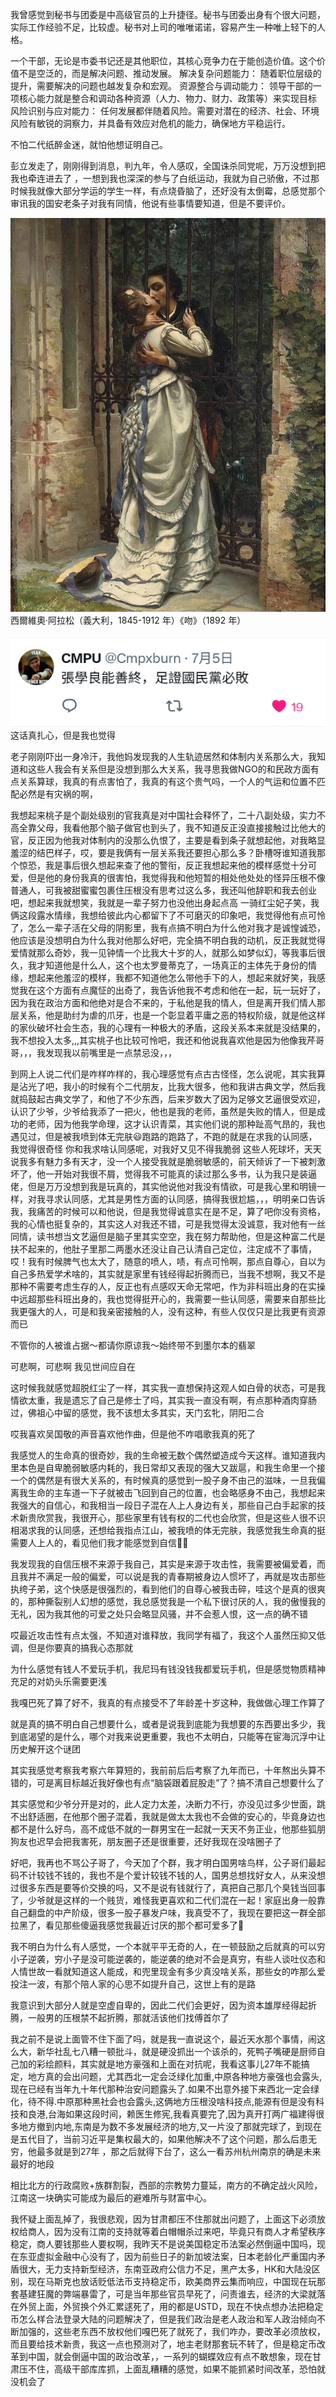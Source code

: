 我曾感觉到秘书与团委是中高级官员的上升捷径。秘书与团委出身有个很大问题，实际工作经验不足，比较虚。秘书对上司的唯唯诺诺，容易产生一种唯上轻下的人格。

一个干部，无论是市委书记还是其他职位，其核心竞争力在于能创造价值。这个价值不是空泛的，而是解决问题、推动发展。
解决复杂问题能力： 随着职位层级的提升，需要解决的问题也越发复杂和宏观。
资源整合与调动能力： 领导干部的一项核心能力就是整合和调动各种资源（人力、物力、财力、政策等）来实现目标
风险识别与应对能力： 任何发展都伴随着风险。需要对潜在的经济、社会、环境风险有敏锐的洞察力，并具备有效应对危机的能力，确保地方平稳运行。

不怕二代纸醉金迷，就怕他想证明自己。

彭立发走了，刚刚得到消息，判九年，令人感叹，全国诛杀同党呢，万万没想到把我也牵连进去了 ，一想到我也深深的参与了白纸运动，我就为自己骄傲，不过那时候我就像大部分学运的学生一样，有点烧昏脑了，还好没有太倒霉，总感觉那个审讯我的国安老条子对我有同情，他说有些事情要知道，但是不要评价。

![alt text](image-17.png)
西爾維奧·阿拉松（義大利，1845-1912 年）《吻》（1892 年）

![alt text](image-18.png)
这话真扎心，但是我也觉得

老子刚刚吓出一身冷汗，我他妈发现我的人生轨迹居然和体制内关系那么大，我知道和这些人我会有关系但是没想到那么大关系，我寻思我做NGO的和民政方面有点关系算球，我真的有点害怕了，我真的有这个贵气吗，一个人的气运和位置不匹配必然是有灾祸的啊，

我想起来桃子是个副处级别的官我真是对中国社会释怀了，二十八副处级，实力不高全靠父母，我看他那个脑子做官也到头了，我不知道反正没直接接触过比他大的官，反正因为他我对体制内的没那么仇恨了，主要是看到条子就想起他，对我略显羞涩的结巴样子，哎，要是我俩有一层关系我还要担心那么多？卧槽呀谁知道我那个惊恐，我是事后很久想起来查了他的警衔，反正我想起来他的模样感觉十分可爱，但是他的身份我真的很害怕，我觉得我和他短暂的相处他处处的怪异压根不像普通人，可我被甜蜜蜜包裹住压根没有思考过这么多，我还叫他辞职和我去创业吧，想起来我就想笑，我就是一辈子努力也没他出身起点高
一骑红尘妃子笑，我俩这段露水情缘，我想给彼此内心都留下了不可磨灭的印象吧，我觉得他有点可怜了，怎么一辈子活在父母的阴影里，我有点搞不明白为什么他对我才是诚惶诚恐，他应该是没想明白为什么我对他那么好吧，完全搞不明白我的动机，反正我就觉得爱情就那么奇妙，我一见钟情一个比我大十岁的人，就那么如梦似幻，等我事后很久，我才知道他是什么人，这个也太罗曼蒂克了，一场真正的主体先于身份的情缘，想起来他羞涩的模样，我都不知道他怎么带他手下的人，想起来就好笑，我感觉我在这个方面有点魔怔的出奇了，我告诉他我不考虑和他在一起，玩一玩好了，因为我在政治方面和他绝对是合不来的，于私他是我的情人，但是离开我们情人那层关系，他是助纣为虐的爪牙，也是一个彰显着平庸之恶的特权阶级，就是他这样的家伙破坏社会生态，我的心理有一种极大的矛盾，这段关系本来就是没结果的，我不想投入太多,,,其实桃子也比较可怜吧，我还和他说我喜欢他是因为他像我芹哥哥，，，我发现我以前嘴里是一点禁忌没，，，

到网上人说二代们是咋样咋样的，我心理感觉有点古古怪怪，怎么说呢，其实我算是沾光了吧，我小的时候有个二代朋友，比我大很多，他和我讲古典文学，然后我就捣鼓起古典文学了，和他了不少东西，后来岁数大了因为足够文艺逼很受欢迎，认识了少爷，少爷给我添了一把火，他也是我的老师，虽然是失败的情人，但是成功的老师，因为他我学命理，这才认识青菜，其实他们说的那种趾高气昂的，我也遇见过，但是被我喷到体无完肤😃跑路的跑路了，不跑的就是在求我的认同感，我觉得很奇怪 你和我求啥认同感呢，对我好又见不得我脆弱 这些人死球坏，天天说我多有魅力多有天才，没一个人接受我就是脆弱敏感的，前天倾诉了一下被刺激坏了，他一开始对我很不屑，觉得我不可能真的读过那么多书，认为我只是装逼佬，但是万万没想到我是玩真的，其实他说他对我没有情欲，可是我心里和明镜一样，对我寻求认同感，尤其是男性方面的认同感，搞得我很尬尴，，，明明亲口告诉我，我痛苦的时候可以和他说，但是我觉得诚意实在是不足，算了吧你没有资格，我的心情也挺复杂的，其实这人对我还不错，可是我觉得太没诚意，我对他有一丝同情，读书想当文艺逼但是脑子里其实空空，我在努力帮助他，但是这种富二代是扶不起来的，他肚子里那二两墨水还没让自己认清自己定位，注定成不了事情，哎！我有时候脾气也太大了，随意的喷人，啧，有点可怜啊，那点自尊心，自以为自己多热爱学术啥的，其实就是家里有钱经得起折腾而已，当我不想啊，我又不是那种不需要考虑生存的人，反正也有点感叹天命无常吧，作为非科班出身的在实操中远超那些科班出身的，我也觉得挺开心的，我需要一些认同感，需要来自那些比我更强大的人，可是和我亲密接触的人，没有这种，有些人仅仅只是比我更有资源而已

不管你的人被谁占据～都请你原谅我～始终带不到墨尔本的翡翠

可悲啊，可悲啊
我见世间应自在

这时候我就感觉超脱红尘了一样，其实我一直想保持这观人如白骨的状态，可是我情欲太重，我是遗忘了自己是修士了吗，其实我一直没有啊，有点那种酒肉穿肠过，佛祖心中留的感觉，我不该想太多其实，天门玄牝，阴阳二合

哎我喜欢吴国敬的声音喜欢他作曲，但是他不咋唱歌我真的死了

我感觉人的生命真的很奇妙，我的生命被无数个偶然塑造成今天这样。谁知道我内里本色是自卑脆弱敏感内耗的，我日常却又表现的强大又跋扈，和我生命里一个接一个的偶然是有很大关系的，有时候真的感觉到一股子身不由己的滋味，一旦我偏离我生命的主车道一下子就被击飞回到自己的位置，也会略感身不由己，我想起来我强大的自信心，和我相当一段日子混在人上人身边有关，那些自己白手起家的技术新贵欣赏我，我很开心，那些家里有钱有权的二代也会欣赏，但是这些人很不识相渴求我的认同感，还想给我指点江山，被我喷的体无完肤，我感觉我生命真的挺需要人上人的，看见他们我才能感觉到自信😮‍💨

我发现我的自信压根不来源于我自己，其实是来源于攻击性，我需要被偏爱着，而且我并不满足一般的偏爱，可以说是我的青春期被身边人惯坏了，再就是攻击那些执绔子弟，这个快感是很强烈的，看到他们的自尊心被我击碎，哇这个是真的很爽的，那种撕裂别人幻想的感觉，我总感觉我是一个私下很讨厌的人，我的傲慢我的无礼，因为我其他的可爱之处只会略显风骚，并不会惹人恨，这一点的确不错

哎最近攻击性有点太强，不知道对谁释放，我同学有福了，我这个人虽然压抑又低调，但是你要真的搞我心态那就

为什么感觉有钱人不爱玩手机，我尼玛有钱没钱我都爱玩手机，但是感觉物质精神充足的对奶头乐需要更浅

我嘎巴死了算了好不，我真的有点接受不了年龄差十岁这种，我做做心理工作算了

就是真的搞不明白自己想要什么，或者是说我到底能为我想要的东西要出多少，我到底渴望的是什么，哪个对我来说更重要，我也不太明白，只能等在宦海沉浮中让历史解开这个谜团

其实我感觉考察我考察六年算短的，我前前后后考察了九年而已，十年熬出头算不错的，可是离目标越近我好像也有点“脑袋跟着屁股走”了？搞不清自己想要什么了

其实感觉和少爷分开是对的，此人定力太差，决断力不行，亦没见过多少世面，跳不出舒适圈，在他那个圈子混着，我就是做太太我也不会做的安心的，毕竟身边也都不是什么好鸟，高不成低不就的一群男宝在一起就一天天不务正业，他那些狐朋狗友也迟早会把我害死，朋友圈子还是很重要，还好我现在没啥圈子了

好吧，我再也不骂公子哥了，今天加了个群，我才明白国男啥鸟样，公子哥们最起码不计较钱不钱的，我也不是个爱计较钱不钱的人，国男总想找好女人，从来没想过很多东西是要等价交换的吗，又不是说有钱就行了，真把自己那几个臭钱当回事了，少爷就是这样的一个贱货，难怪我更喜欢和二代们混在一起！家庭出身一般靠自己翻盘的中产阶级，很多一股子暴发户味，我真受不了，我现在要把这一群全部拉黑了，看见那些傻逼我感觉我最近讨厌的那个都可爱多了😬

我不明白为什么有人感觉，一个本就平平无奇的人，在一顿鼓励之后就真的可以穷小子逆袭，穷小子是没可能逆袭的，能逆袭的绝对不会是真穷，有些人谈吐仪态和人情世故一看就知道这人能成，和兜里现金有多少真没啥关系，那些女的咋那么爱投注一波，有那个陪人家的心思不如提升自己，这世上有的是路

我意识到大部分人就是空虚自卑的，因此二代们会更好，因为资本雄厚经得起折腾，一般男的压根禁不起折腾，那就活该他们找傅首尔了

我之前不是说上面管不住下面了吗，就是我一直说这个，最近天水那个事情，闹这么大，新华社乱七八糟一顿批斗，就是硬没抓出一个该杀的，死鸭子嘴硬是厨师自己加的彩绘颜料，其实就是地方豪强和上面在对抗呢，我看这事儿27年不能搞定，地方真的会出问题，尤其西北一定会泛绿化加重,中原各种地方豪强也会露头,现在已经有当年九十年代那种治安问题露头了.如果不出意外接下来西北一定会绿化，待不得.中原那种黑社会也会露头,这俩地方压根没啥科技点,能源有但是没有科技和良港,台海如果这段时间，赖医生修宪,我看真要完了,因为真开打两广福建得很多地方撤到内地,东南是为数不多发展经济的地方,又一片没了那就完球了，到现在是五代目了，当前习近平是集权最大的，如果他解决不了这个问题，那么后患无穷，他最多就是到27年 ，那之后就得下台了，这么一看苏州杭州南京的确是未来最好的地段

相比北方的行政腐败+族群割裂，西部的宗教势力蔓延，南方的不确定战火风险，江南这一块确实可能成为最后的避难所与财富中心。



我怀疑上面乱掉了，我很悲观，因为甘肃都压不住那就出问题了，上面这下必须放权给商人，因为没有江南的支持就等着白帽帽杀过来吧，毕竟只有商人才希望秩序稳定，商人要钱那些人要权啊，我昨天不是说美国稳定币法案必然倒逼中国吗，现在东亚虚拟金融中心没有了，因为前些日子的新加坡法案，日本老龄化严重国内矛盾很大，无力支持新型经济，东南亚政府公信力不足，黑产太多，HK和大陆没区别，现在马斯克也放话贬低法币支持稳定币，欧美商界云集而响应，中国现在玩那套基建狂魔的弊端暴雷了，可是当年那些官员早死了，问责谁去，经济的大梁就落在外贸上面，外贸换个外汇累逑死了，用的都是USTD，现在不快点想办法把稳定币怎么样合法登录大陆的问题解决了，但是我们政治是老人政治和军人政治倾向不断加强的，这些老东西不放权他们嘎巴死了就死了，我们咋办，要改革必须放权，而且要给技术新贵，我这一点也预测对了，地主老财那套玩不转了，但是稳定币改革到中国，就会倒逼中国的政治改革，，一系列的蝴蝶效应有点不敢想象，现在甘肃压不住，高级干部库库抓，上面乱糟糟的感觉，如果不能抓紧时间改革，恐怕就没机会了